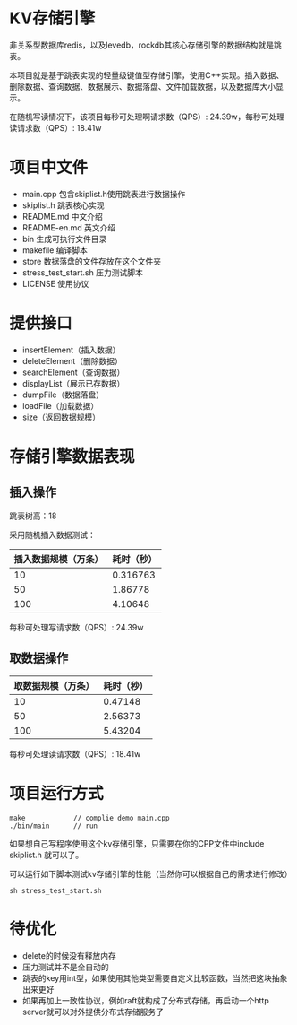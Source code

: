 # KV存储引擎

非关系型数据库redis，以及levedb，rockdb其核心存储引擎的数据结构就是跳表。

本项目就是基于跳表实现的轻量级键值型存储引擎，使用C++实现。插入数据、删除数据、查询数据、数据展示、数据落盘、文件加载数据，以及数据库大小显示。

在随机写读情况下，该项目每秒可处理啊请求数（QPS）: 24.39w，每秒可处理读请求数（QPS）: 18.41w

# 项目中文件

* main.cpp 包含skiplist.h使用跳表进行数据操作
* skiplist.h 跳表核心实现
* README.md 中文介绍    
* README-en.md 英文介绍       
* bin 生成可执行文件目录 
* makefile 编译脚本
* store 数据落盘的文件存放在这个文件夹 
* stress_test_start.sh 压力测试脚本
* LICENSE 使用协议

# 提供接口

* insertElement（插入数据）
* deleteElement（删除数据）
* searchElement（查询数据）
* displayList（展示已存数据）
* dumpFile（数据落盘）
* loadFile（加载数据）
* size（返回数据规模）


# 存储引擎数据表现

## 插入操作

跳表树高：18 

采用随机插入数据测试：


|插入数据规模（万条） |耗时（秒） | 
|---|---|
|10 |0.316763 |
|50 |1.86778 |
|100 |4.10648 |


每秒可处理写请求数（QPS）: 24.39w

## 取数据操作

|取数据规模（万条） |耗时（秒） | 
|---|---|
|10|0.47148 |10|
|50|2.56373 |50|
|100|5.43204 |100|

每秒可处理读请求数（QPS）: 18.41w

# 项目运行方式

```
make            // complie demo main.cpp
./bin/main      // run 
```

如果想自己写程序使用这个kv存储引擎，只需要在你的CPP文件中include skiplist.h 就可以了。

可以运行如下脚本测试kv存储引擎的性能（当然你可以根据自己的需求进行修改）

```
sh stress_test_start.sh 
```

# 待优化 

* delete的时候没有释放内存
* 压力测试并不是全自动的
* 跳表的key用int型，如果使用其他类型需要自定义比较函数，当然把这块抽象出来更好
* 如果再加上一致性协议，例如raft就构成了分布式存储，再启动一个http server就可以对外提供分布式存储服务了



